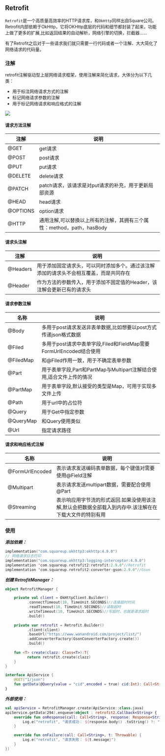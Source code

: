 ## Retrofit

`Retrofit`是一个高质量高效率的HTTP请求库，和`OkHttp`同样出自Square公司。Retrofit内部依赖于OkHttp，它将OKHttp底层的代码和细节都封装了起来，功能上做了更多的扩展,比如返回结果的自动解析，网络引擎的切换，拦截器......

有了Retrofit之后对于一些请求我们就只需要一行代码或者一个注解、大大简化了网络请求的代码量。



### 注解

retrofit注解驱动型上层网络请求框架，使用注解来简化请求，大体分为以下几类：

- 用于标注网络请求方式的注解
- 标记网络请求参数的注解
- 用于标记网络请求和响应格式的注解

<img src="https://songyubao.com/book/primary/network/retrofit%E6%B3%A8%E8%A7%A3.png"/>

#### 请求方法注解

| 注解     | 说明                                                         |
| -------- | ------------------------------------------------------------ |
| @GET     | get请求                                                      |
| @POST    | post请求                                                     |
| @PUT     | put请求                                                      |
| @DELETE  | delete请求                                                   |
| @PATCH   | patch请求，该请求是对put请求的补充，用于更新局部资源         |
| @HEAD    | head请求                                                     |
| @OPTIONS | option请求                                                   |
| @HTTP    | 通用注解,可以替换以上所有的注解，其拥有三个属性：method，path，hasBody |

#### 请求头注解

| 注解     | 说明                                                         |
| -------- | ------------------------------------------------------------ |
| @Headers | 用于添加固定请求头，可以同时添加多个。通过该注解添加的请求头不会相互覆盖，而是共同存在 |
| @Header  | 作为方法的参数传入，用于添加不固定值的Header，该注解会更新已有的请求头 |

#### **请求参数注解**

| 名称      | 说明                                                         |
| --------- | ------------------------------------------------------------ |
| @Body     | 多用于post请求发送非表单数据,比如想要以post方式传递json格式数据 |
| @Filed    | 多用于post请求中表单字段,Filed和FieldMap需要FormUrlEncoded结合使用 |
| @FiledMap | 和@Filed作用一致，用于不确定表单参数                         |
| @Part     | 用于表单字段,Part和PartMap与Multipart注解结合使用,适合文件上传的情况 |
| @PartMap  | 用于表单字段,默认接受的类型是Map，可用于实现多文件上传       |
| @Path     | 用于url中的占位符                                            |
| @Query    | 用于Get中指定参数                                            |
| @QueryMap | 和Query使用类似                                              |
| @Url      | 指定请求路径                                                 |

#### 请求和响应格式注解

| 名称            | 说明                                                         |
| --------------- | ------------------------------------------------------------ |
| @FormUrlEncoded | 表示请求发送编码表单数据，每个键值对需要使用@Field注解       |
| @Multipart      | 表示请求发送multipart数据，需要配合使用@Part                 |
| @Streaming      | 表示响应用字节流的形式返回.如果没使用该注解,默认会把数据全部载入到内存中.该注解在在下载大文件的特别有用 |



### 使用

***添加依赖：***

```kotlin
implementation("com.squareup.okhttp3:okhttp:4.9.0")
// 网络请求日志打印
implementation("com.squareup.okhttp3:logging-interceptor:4.9.0")
implementation 'com.squareup.retrofit2:retrofit:2.9.0'//Retrofit
implementation 'com.squareup.retrofit2:converter-gson:2.9.0'//Gson
```

***创建 RetrofitManager：***

```kotlin
object RetrofitManager {

	private val client = OkHttpClient.Builder()
	      .connectTimeout(10, TimeUnit.SECONDS)//连接超时时间
	      .readTimeout(10, TimeUnit.SECONDS)//读取超时
	      .writeTimeout(10, TimeUnit.SECONDS)//写超时，也就是请求超时
	      .build()
	
	private var retrofit = Retrofit.Builder()
	      .client(client)
	      .baseUrl("https://www.wanandroid.com/project/list/")
	      .addConverterFactory(GsonConverterFactory.create())
	      .build()
	
	fun <T> create(clazz: Class<T>):T{
	      return retrofit.create(clazz)
	}
}

interface ApiService {
	@GET("1/json")
	fun getData(@Query(value = "cid",encoded = true) cid:Int): Call<String>
}
```

***外部使用：***

```kotlin
val apiService = RetrofitManager.create(ApiService::class.java)
apiService.getData(294).enqueue(object : retrofit2.Callback<String> {
	override fun onResponse(call: Call<String>, response: Response<String>) {
		Log.e("retrofit", "请求成功： ${response.body() .toString() ?: "response is null"}")
	}

	override fun onFailure(call: Call<String>, t: Throwable) {
		Log.e("retrofit", "请求失败： ${t.message}")
	}
})
```

